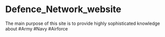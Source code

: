 # Defence_Network_website
The main purpose of this site is to provide highly sophisticated knowledge about #Army #Navy #Airforce
